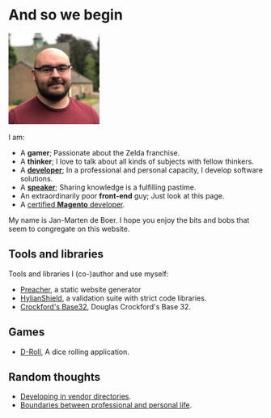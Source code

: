 # And so we begin

![Jan-Marten de Boer](img/avatar.jpg)
 
I am:

* A **gamer**; Passionate about the Zelda franchise.
* A **thinker**; I love to talk about all kinds of subjects with fellow thinkers.
* A [**developer**](https://github.com/johmanx10); In a professional and personal capacity, I develop software solutions.
* A [**speaker**](https://www.meetup.com/GroningenPHP/events/231992564/); Sharing knowledge is a fulfilling pastime.
* An extraordinarily poor **front-end** guy; Just look at this page.
* A [certified **Magento** developer](https://u.magento.com/certification/directory/dev/2203536/).

My name is Jan-Marten de Boer. I hope you enjoy the bits and bobs that seem to
congregate on this website.

## Tools and libraries

Tools and libraries I (co-)author and use myself:

* [Preacher](tools/preacher.html), a static website generator
* [HylianShield](tools/hylianshield.html), a validation suite with strict code libraries.
* [Crockford's Base32](tools/crockford-base32.html), Douglas Crockford's Base 32.

## Games

* [D-Roll](games/d-roll.html), A dice rolling application.

## Random thoughts

* [Developing in vendor directories](random/vendor-development.html).
* [Boundaries between professional and personal life](random/boundaries.html).
